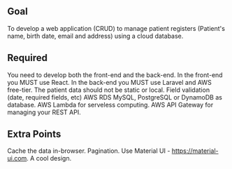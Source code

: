 
## Goal

To develop a web application (CRUD) to manage patient registers (Patient's name, birth date, email and address) using a cloud database.

## Required

You need to develop both the front-end and the back-end.
In the front-end you MUST use React.
In the back-end you MUST use Laravel and AWS free-tier.
The patient data should not be static or local.
Field validation (date, required fields, etc)
AWS RDS MySQL, PostgreSQL or DynamoDB as database.
AWS Lambda for serveless computing.
AWS API Gateway for managing your REST API.

## Extra Points

Cache the data in-browser.
Pagination.
Use Material UI - <https://material-ui.com>.
A cool design.
